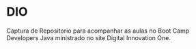 # DIO

Captura de Repositorio para acompanhar as aulas no Boot Camp Developers Java ministrado no site Digital Innovation One.
